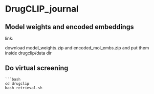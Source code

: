 # DrugCLIP_journal


## Model weights and encoded embeddings

link: 

download model_weights.zip and encoded_mol_embs.zip and put them inside drugclip/data dir



## Do virtual screening 

```
```bash
cd drugclip
bash retrieval.sh
```







